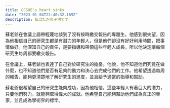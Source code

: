 ```yaml
---
title: CCSUE's heart sinks
date: "2023-01-04T22:40:32.169Z"
description: 私はただの子供です
---
```


蘇老爺在會議上語帶輕蔑地談到了沒有按時繳交報告的專題生。他感到很失望，因為他相信自己的研究生都是有潛力的年輕人，但是他們卻沒有好好利用時間，把事情做好。他深知自己的責任，是要指導和帶領這些年輕人成長，所以他決定讓每個研究生每周都要繳交報告。

在會議上，蘇老爺也表達了自己對於研究生的擔憂。他說，他不知道他們究竟在做什麼，也不知道他們是否有足夠的動力和決心去完成他們的工作。他希望透過每周的報告，能夠更清楚地了解研究生的進度，並且給予適當的指導和幫助。

蘇老爺很希望自己的研究生能夠成功，因為他相信，這些年輕人有著巨大的潛力，只要他們努力，就能夠取得偉大的成就。他希望自己能夠幫助他們成為真正的專家，並且成為學術界的標竿。